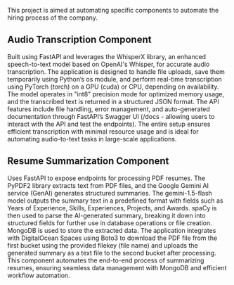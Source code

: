 This project is aimed at automating specific components to automate the hiring process of the company. 

## Audio Transcription Component
Built using FastAPI and leverages the WhisperX library, an enhanced speech-to-text model based on OpenAI's Whisper, for accurate audio transcription. The application is designed to handle file uploads, save them temporarily using Python’s os module, and perform real-time transcription using PyTorch (torch) on a GPU (cuda) or CPU, depending on availability. The model operates in "int8" precision mode for optimized memory usage, and the transcribed text is returned in a structured JSON format. The API features include file handling, error management, and auto-generated documentation through FastAPI’s Swagger UI (/docs - allowing users to interact with the API and test the endpoints). The entire setup ensures efficient transcription with minimal resource usage and is ideal for automating audio-to-text tasks in large-scale applications.

## Resume Summarization Component
Uses FastAPI to expose endpoints for processing PDF resumes. The PyPDF2 library extracts text from PDF files, and the Google Gemini AI service (GenAI) generates structured summaries. The gemini-1.5-flash model outputs the summary text in a predefined format with fields such as Years of Experience, Skills, Experiences, Projects, and Awards. spaCy is then used to parse the AI-generated summary, breaking it down into structured fields for further use in database operations or file creation. MongoDB is used to store the extracted data. The application integrates with DigitalOcean Spaces using Boto3 to download the PDF file from the first bucket using the provided filekey (file name) and uploads the generated summary as a text file to the second bucket after processing. This component automates the end-to-end process of summarizing resumes, ensuring seamless data management with MongoDB and efficient workflow automation.
